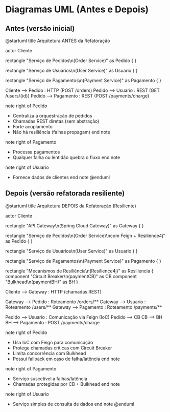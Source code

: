 # Diagramas UML (Antes e Depois)

## Antes (versão inicial)
@startuml
title Arquitetura ANTES da Refatoração

actor Cliente

rectangle "Serviço de Pedidos\n(Order Service)" as Pedido {
}

rectangle "Serviço de Usuários\n(User Service)" as Usuario {
}

rectangle "Serviço de Pagamentos\n(Payment Service)" as Pagamento {
}

Cliente --> Pedido : HTTP (POST /orders)
Pedido --> Usuario : REST (GET /users/{id})
Pedido --> Pagamento : REST (POST /payments/charge)

note right of Pedido
  - Centraliza a orquestração de pedidos
  - Chamadas REST diretas (sem abstração)
  - Forte acoplamento
  - Não há resiliência (falhas propagam)
end note

note right of Pagamento
  - Processa pagamentos
  - Qualquer falha ou lentidão quebra o fluxo
end note

note right of Usuario
  - Fornece dados de clientes
end note
@enduml



## Depois (versão refatorada resiliente)
@startuml
title Arquitetura DEPOIS da Refatoração (Resiliente)

actor Cliente

rectangle "API Gateway\n(Spring Cloud Gateway)" as Gateway {
}

rectangle "Serviço de Pedidos\n(Order Service)\ncom Feign + Resilience4j" as Pedido {
}

rectangle "Serviço de Usuários\n(User Service)" as Usuario {
}

rectangle "Serviço de Pagamentos\n(Payment Service)" as Pagamento {
}

rectangle "Mecanismos de Resiliência\n(Resilience4j)" as Resiliencia {
  component "Circuit Breaker\n(paymentCB)" as CB
  component "Bulkhead\n(paymentBH)" as BH
}

Cliente --> Gateway : HTTP (chamadas REST)

Gateway --> Pedido : Roteamento /orders/**
Gateway --> Usuario : Roteamento /users/**
Gateway --> Pagamento : Roteamento /payments/**

Pedido --> Usuario : Comunicação via Feign (IoC)
Pedido --> CB
CB --> BH
BH --> Pagamento : POST /payments/charge

note right of Pedido
  - Usa IoC com Feign para comunicação
  - Protege chamadas críticas com Circuit Breaker
  - Limita concorrência com Bulkhead
  - Possui fallback em caso de falha/latência
end note

note right of Pagamento
  - Serviço suscetível a falhas/latência
  - Chamadas protegidas por CB + Bulkhead
end note

note right of Usuario
  - Serviço simples de consulta de dados
end note
@enduml


